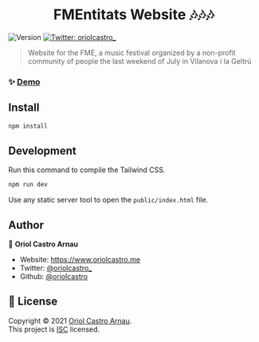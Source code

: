<h1 align="center">FMEntitats Website 🎶🎶🎶</h1>
<p>
  <img alt="Version" src="https://img.shields.io/badge/version-1.0.0-blue.svg?cacheSeconds=2592000" /> 
  <a href="https://twitter.com/oriolcastro_" target="_blank">
    <img alt="Twitter: oriolcastro_" src="https://img.shields.io/twitter/follow/oriolcastro_.svg?style=social" />
  </a>
</p>

> Website for the FME, a music festival organized by a non-profit community of people the last weekend of July in Vilanova i la Geltrú

### ✨ [Demo](https://fme.cat)

## Install

```sh
npm install
```

## Development

Run this command to compile the Tailwind CSS.

```sh
npm run dev
```

Use any static server tool to open the `public/index.html` file.

## Author

👤 **Oriol Castro Arnau**

- Website: https://www.oriolcastro.me
- Twitter: [@oriolcastro\_](https://twitter.com/oriolcastro_)
- Github: [@oriolcastro](https://github.com/oriolcastro)

## 📝 License

Copyright © 2021 [Oriol Castro Arnau](https://github.com/oriolcastro).<br />
This project is [ISC](https://github.com/oriolcastro/fmentitats/blob/master/LICENSE) licensed.
